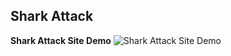 ## Shark Attack

**Shark Attack Site Demo**
![Shark Attack Site Demo](./src/screenShoots/SharkAttack.gif)

